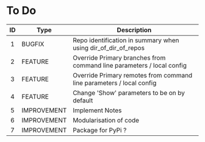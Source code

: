 # To Do

| ID | Type | Description
|:--:|--|--|
| 1 | BUGFIX      | Repo identification in summary when using dir_of_dir_of_repos
| 2 | FEATURE     | Override Primary branches from command line parameters / local config
| 3 | FEATURE     | Override Primary remotes from command line parameters / local config
| 4 | FEATURE     | Change 'Show' parameters to be on by default
| 5 | IMPROVEMENT | Implement Notes
| 6 | IMPROVEMENT | Modularisation of code
| 7 | IMPROVEMENT | Package for PyPi ?
